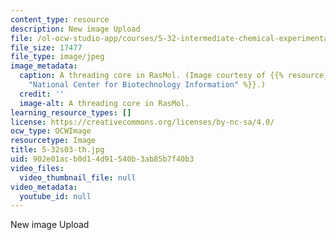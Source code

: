 ```yaml
---
content_type: resource
description: New image Upload
file: /ol-ocw-studio-app/courses/5-32-intermediate-chemical-experimentation-spring-2003/902e01acb0d14d91540b3ab85b7f40b3_5-32s03-th.jpg
file_size: 17477
file_type: image/jpeg
image_metadata:
  caption: A threading core in RasMol. (Image courtesy of {{% resource_link "cc05b88e-db35-4e31-ae28-b48cd6babe01"
    "National Center for Biotechnology Information" %}}.)
  credit: ''
  image-alt: A threading core in RasMol.
learning_resource_types: []
license: https://creativecommons.org/licenses/by-nc-sa/4.0/
ocw_type: OCWImage
resourcetype: Image
title: 5-32s03-th.jpg
uid: 902e01ac-b0d1-4d91-540b-3ab85b7f40b3
video_files:
  video_thumbnail_file: null
video_metadata:
  youtube_id: null
---
```

New image Upload